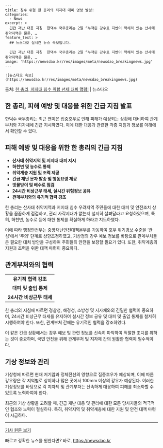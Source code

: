    ---
    title: 침수 위험 한 총리의 저지대 대피 명령 발령!
    categories:
      - News
    excerpt: >
      긴급 재난 대응 지침  한덕수 국무총리는 2일 “누적된 강수로 지반이 약해져 있는 산사태 취약지역은 물론, …
    feature_text: >
      ## 뉴스다오 실시간 뉴스 속보입니다.
    
      긴급 재난 대응 지침  한덕수 국무총리는 2일 “누적된 강수로 지반이 약해져 있는 산사태 취약지역은 물론, …
    image: 'https://newsdao.kr/res/images/meta/newsdao_breakingnews.jpg'
    ---
    
    ![뉴스다오 속보](https://newsdao.kr/res/images/meta/newsdao_breakingnews.jpg)

<p>출처: <a href="https://newsdao.kr/4546" rel="dofollow">한 총리, 저지대 침수 위험 선제 대피 명령!</a> | 뉴스다오</p>

<h2>한 총리, 피해 예방 및 대응을 위한 긴급 지침 발표</h2>

<p data-ke-size="size16">한덕수 국무총리는 최근 연이은 집중호우로 인해 피해가 예상되는 상황에 대비하여 관계부처와 지자체에 긴급 지시하였다. 이에 대한 대응과 관련한 각종 지침과 정보를 아래에서 확인할 수 있다.</p>

<h2 data-ke-size="size26">피해 예방 및 대응을 위한 한 총리의 긴급 지침</h2>

<ul>
  <li><b>산사태 취약지역 및 저지대 대피 지시</b></li>
  <li><b>하천변 및 농수로 통제</b></li>
  <li><b>취약계층 지원 및 조력 제공</b></li>
  <li><b>긴급 재난 문자 발송 및 행동요령 제공</b></li>
  <li><b>빗물받이 및 배수로 점검</b></li>
  <li><b>24시간 비상근무 태세, 실시간 위험정보 공유</b></li>
  <li><b>관계부처와의 유기적 협력 강조</b></li>
</ul>

<p data-ke-size="size16">한 총리는 산사태 취약지역과 저지대 침수 우려지역 주민들에 대한 대피 및 안전조치 상황을 꼼꼼하게 점검하고, 관리 사각지대가 없는지 철저히 살펴달라고 요청하였으며, 특히, 하천변, 농수로 등에 대한 통제를 확실하게 하라고 지도하였다.</p>

<p data-ke-size="size16">이에 따라 행정안전부는 중앙재난안전대책본부를 가동하여 호우 위기경보 수준을 ‘관심’에서 ‘주의’ 단계로 상향조정하였고, 기상청의 강우 예보 정보를 바탕으로 관계부처들은 필요한 대처 방안을 구성하여 주민들의 안전을 보장할 필요가 있다. 또한, 취약계층의 지원과 조력을 위한 대책 마련이 중요하다.</p>

<h2 data-ke-size="size26">관계부처와의 협력</h2>

<table>
  <tr>
    <td style="text-align: center; height: 17px;"><b>유기적 협력 강조</b></td>
  </tr>
  <tr>
    <td style="text-align: center; height: 17px;"><b>대피 및 출입 통제</b></td>
  </tr>
  <tr>
    <td style="text-align: center; height: 17px;"><b>24시간 비상근무 태세</b></td>
  </tr>
</table>

<p data-ke-size="size16">한 총리의 지침에 따르면 경찰청, 해경청, 소방청 및 지자체와의 긴밀한 협력이 중요하며, 24시간 비상근무 태세를 유지하여 실시간 정보 공유 및 대피 및 출입 통제를 철저히 시행하여야 한다. 또한, 관계부처 간에는 유기적인 협력을 강조하였다.</p>

<p data-ke-size="size16">이 같은 긴급 상황에서는 강우 예보 및 관련 정보를 신속히 파악하여 적절한 조치를 취하는 것이 중요하며, 국민 안전을 위해 관계부처 및 지자체 간의 원활한 협력이 필수적이다.</p>

<h2 data-ke-size="size26">기상 정보와 관리</h2>

<p data-ke-size="size16">기상청에 따르면 현재 저기압과 정체전선의 영향으로 집중호우가 예상되며, 이에 따른 강우량은 각 지역별로 상이하나 많은 곳에서 100mm 이상의 강우가 예상된다. 이러한 기상정보를 바탕으로 각 지자체 및 관계부처는 신속하게 대응하여 피해를 최소화할 수 있도록 노력하여야 한다.</p>

<p data-ke-size="size16">최근의 기상 상황을 고려할 때, 긴급 재난 대응 및 관리에 대한 모든 당사자들의 적극적인 협조와 노력이 절실하다. 특히, 취약지역 및 취약계층에 대한 지원 및 안전 대책 마련이 시급하다.</p>

<p data-ke-size="size16"></p>

<hr>

<p data-ke-size="size16"><a href="https://newsdao.kr/4546">기사 원문 보기</a></p> 

빠르고 정확한 뉴스를 원한다면? 바로, <a href="https://newsdao.kr" rel="dofollow">https://newsdao.kr</a>


    
